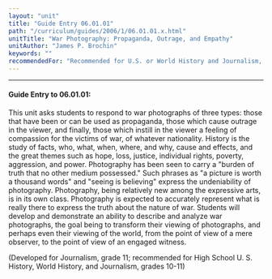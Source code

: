 ```yaml
---
layout: "unit"
title: "Guide Entry 06.01.01"
path: "/curriculum/guides/2006/1/06.01.01.x.html"
unitTitle: "War Photography: Propaganda, Outrage, and Empathy"
unitAuthor: "James P. Brochin"
keywords: ""
recommendedFor: "Recommended for U.S. or World History and Journalism, grades 10-11."
---
```

<body>
<hr/>
<h4>
Guide Entry to 06.01.01:
</h4>
<p>
This unit asks students to respond to war photographs of three types: those that have been or can be used as propaganda, those which cause outrage in the viewer, and finally, those which instill in the viewer a feeling of compassion for the victims of war, of whatever nationality. History is the study of facts, who, what, when, where, and why, cause and effects, and the great themes such as hope, loss, justice, individual rights, poverty, aggression, and power. Photography has been seen to carry a "burden of truth that no other medium possessed." Such phrases as "a picture is worth a thousand words" and "seeing is believing" express the undeniability of photography. Photography, being relatively new among the expressive arts, is in its own class. Photography is expected to accurately represent what is really there to express the truth about the nature of war. Students will develop and demonstrate an ability to describe and analyze war photographs, the goal being to transform their viewing of photographs, and perhaps even their viewing of the world, from the point of view of a mere observer, to the point of view of an engaged witness.
</p>
<p>
(Developed for Journalism, grade 11; recommended for High School U. S. History, World History, and Journalism, grades 10-11)
</p>
</body>

